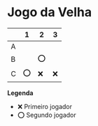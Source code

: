# Jogo da Velha

|   | 1 | 2 | 3 |
|---|---|---|---|
| A |   |   |   |
| B |   | ⭕ |   |
| C | ⭕ | ❌ | ❌ |

**Legenda**

- ❌ Primeiro jogador 
- ⭕ Segundo jogador